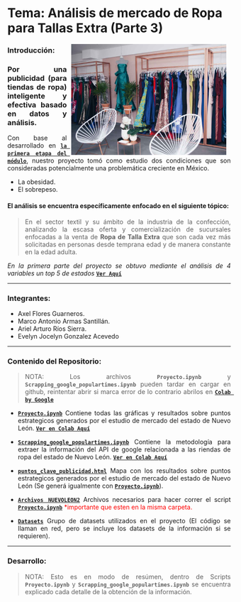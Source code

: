 # Tema: Análisis de mercado de Ropa para Tallas Extra (Parte 3)

<img src="assets/img_cover_1.jpg" align="right" height="250" width="350" hspace="10">
<div style="text-align: justify;">
  
 ### Introducción:
 
 ### Por una publicidad (para tiendas de ropa) inteligente y efectiva basado en datos y análisis.

Con base al desarrollado en [**`la primera etapa del módulo`**](https://github.com/Deltarios/analisis-ropa-bedu), nuestro proyecto tomó como estudio dos condiciones que son consideradas potencialmente una problemática creciente en México.

- La obesidad.
- El sobrepeso.

#### El análisis se encuentra específicamente enfocado en el siguiente tópico:

> En el sector textil y su ámbito de la industria de la confección, analizando la escasa  oferta y comercialización de sucursales enfocadas a la venta de __Ropa de Talla Extra__ que son cada vez más solicitadas en personas desde  temprana edad y de manera constante en la edad adulta.

_En la primera parte del proyecto se obtuvo mediante el análisis de 4 variables un top 5 de estados_ [**`Ver Aquí`**](https://axel-flores.shinyapps.io/TallasExtraXL)


---
### Integrantes: 

- Axel Flores Guarneros.
- Marco Antonio Armas Santillán.
- Ariel Arturo Ríos Sierra.  
- Evelyn Jocelyn Gonzalez Acevedo

---
### Contenido del Repositorio:

> NOTA: Los archivos **`Proyecto.ipynb`** y **`Scrapping_google_populartimes.ipynb`** pueden tardar en cargar en github, reintentar abrir si marca error de lo contrario abrilos en [**`Colab by Google`**](https://colab.research.google.com/)

-  [**`Proyecto.ipynb`**](proyecto/Proyecto.ipynb)
   Contiene todas las gráficas y resultados sobre puntos estrategicos generados por el estudio de mercado del estado de Nuevo León. [**`Ver en Colab Aquí`**](https://colab.research.google.com/github/Deltarios/analisis_ropa_bedu_2/blob/master/proyecto/Proyecto.ipynb)
   
-  [**`Scrapping_google_populartimes.ipynb`**](proyecto/Scrapping_google_populartimes.ipynb)
   Contiene la metodología para extraer la información del API de google relacionada a las riendas de ropa del estado de Nuevo León. [**`Ver en Colab Aquí`**](https://colab.research.google.com/github/Deltarios/analisis_ropa_bedu_2/blob/master/proyecto/Scrapping_google_populartimes.ipynb)
   
-  [**`puntos_clave_publicidad.html`**](proyecto/puntos_clave_publicidad.html)
   Mapa con los resultados sobre puntos estrategicos generados por el estudio de mercado del estado de Nuevo León (Se generá igualmente con     [**`Proyecto.ipynb`**](proyecto/proyecto.ipynb)).

-  [**`Archivos NUEVOLEON2`**](proyecto/Scrapping_google_populartimes.ipynb)
   Archivos necesarios para hacer correr el script [**`Proyecto.ipynb`**](proyecto/proyecto.ipynb) <span style="color:red;">*importante que esten en la misma carpeta.</span>

-  [**`Datasets`**](dataset)
   Grupo de datasets utilizados en el proyecto (El código se llaman en red, pero se incluye los datasets de la información si se requieren).
   
---
### Desarrollo: 

> NOTA: Esto es en modo de resúmen, dentro de Scripts **`Proyecto.ipynb`** y **`Scrapping_google_populartimes.ipynb`** se encuentra explicado cada detalle de la obtención de la información.
